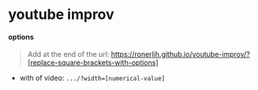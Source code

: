 # youtube improv

#### options 

> Add at the end of the url: https://ronerlih.github.io/youtube-improv/?[replace-square-brackets-with-options] 
- with of video: 
`.../?width=[numerical-value]`
